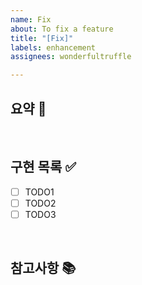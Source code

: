 ```yaml
---
name: Fix
about: To fix a feature
title: "[Fix]"
labels: enhancement
assignees: wonderfultruffle

---
```


## 요약 :memo:
>  
<br/>

## 구현 목록 :white_check_mark:
- [ ] TODO1
- [ ] TODO2
- [ ] TODO3
<br/>

## 참고사항 :books:

